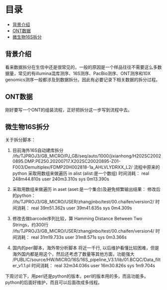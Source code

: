 # 目录
* [背景介绍](#背景介绍)
* [ONT数据](#ont数据)
* [微生物16S拆分](#微生物16S拆分)


## 背景介绍
看来数据拆分在生信中还是很常见的，一般的原因是一个样品往往不需要这么多数据量，常见的有illumina混库测序、16S测序、PacBio测序、ONT测序和10X genomics测序一般都涉及到数据拆分。因此有必要记录下相关数据的拆分过程。

## ONT数据
刚好要写一个ONT的组装流程，正好把拆分这一步写到流程中去。

## 微生物16S拆分
关于拆分脚本：
1. 目前海外16S自动建库拆分
/ifs/TJPROJ3/GB_MICRO/PJ_GB/seq/auto/1000/jixianhong/H202SC20020895.DMP.PE250.20200717.X202SC20020895-Z01-F003/Demultiplex/FDMP20H002818-1a_AHLVLYDRXX_L2/ 
流程中原来的python
采取用数组来做遍历 in alist (alist:是一个数组)
时间消耗：
real	248m44.810s
user	240m3.310s
sys	0m13.390s

2. 采取用数组来做遍历 in aset (aset:是一个集合)及避免频繁输出结果：
修改后的python：
/ifs/TJPROJ3/GB_MICRO/USER/zhangjinbo/test/00.chaifen/version2/
时间消耗：
real	39m51.362s
user	39m41.635s
sys	      0m4.309s

3. 修改去做barcode序列比较，算 Hamming Distance Between Two Strings，约300行
/ifs/TJPROJ3/GB_MICRO/USER/zhangjinbo/test/00.chaifen/version4/
时间消耗：
real	31m19.733s
user	31m8.571s
sys		0m3.366s

4. 国内的perl脚本，海外带分析脚本
将近一千行, 以后维护看懂比较困难，但是海外国内都是用这个，然后还考虑了数量等其他方面，功能强大
/PUBLIC/source/HW/MICRO/16S/16S_pipeline_V3.1/lib/01.BCQC/Data_filter_v1.1.pl
时间消耗：
real	32m34.036s
user	16m30.826s
sys		1m9.704s

下周讨论下，用perl还是python的版本，perl的版本用的多，而且功能多。python的后面好维护，而且可以后面改成多线程。


